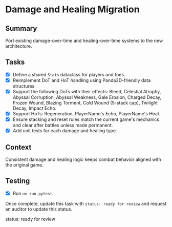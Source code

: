 # Damage and Healing Migration

## Summary
Port existing damage-over-time and healing-over-time systems to the new architecture.

## Tasks
- [x] Define a shared `Stats` dataclass for players and foes.
- [x] Reimplement DoT and HoT handling using Panda3D-friendly data structures.
- [x] Support the following DoTs with their effects: Bleed, Celestial Atrophy, Abyssal Corruption, Abyssal Weakness, Gale Erosion, Charged Decay, Frozen Wound, Blazing Torment, Cold Wound (5-stack cap), Twilight Decay, Impact Echo.
- [x] Support HoTs: Regeneration, PlayerName's Echo, PlayerName's Heal.
- [x] Ensure stacking and reset rules match the current game's mechanics and clear after battles unless made permanent.
- [x] Add unit tests for each damage and healing type.

## Context
Consistent damage and healing logic keeps combat behavior aligned with the original game.

## Testing
- [x] Run `uv run pytest`.

Once complete, update this task with `status: ready for review` and request an auditor to update this status.

status: ready for review
